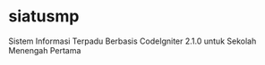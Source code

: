 siatusmp
========
Sistem Informasi Terpadu Berbasis CodeIgniter 2.1.0 untuk Sekolah Menengah Pertama
